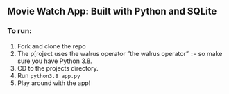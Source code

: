 ## Movie Watch App: Built with Python and SQLite

### To run:
1. Fork and clone the repo
2. The p[roject uses the walrus operator ”the walrus operator” `:=` so make sure you have Python 3.8.
3. CD to the projects directory.
4. Run `python3.8 app.py`
5. Play around with the app!

